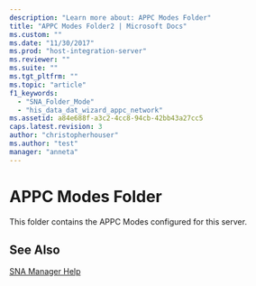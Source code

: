 ```yaml
---
description: "Learn more about: APPC Modes Folder"
title: "APPC Modes Folder2 | Microsoft Docs"
ms.custom: ""
ms.date: "11/30/2017"
ms.prod: "host-integration-server"
ms.reviewer: ""
ms.suite: ""
ms.tgt_pltfrm: ""
ms.topic: "article"
f1_keywords: 
  - "SNA_Folder_Mode"
  - "his_data_dat_wizard_appc_network"
ms.assetid: a84e688f-a3c2-4cc8-94cb-42bb43a27cc5
caps.latest.revision: 3
author: "christopherhouser"
ms.author: "test"
manager: "anneta"
---
```

# APPC Modes Folder
This folder contains the APPC Modes configured for this server.  
  
## See Also  
 [SNA Manager Help](../core/sna-manager-help1.md)

